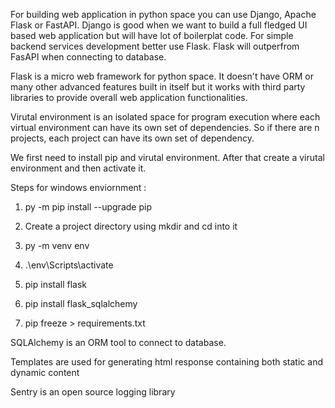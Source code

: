 For building web application in python space you can use Django, Apache Flask or FastAPI. Django is good when we want to build a full fledged UI based web application but will have lot of boilerplat code. For simple backend services development better use Flask. Flask will outperfrom FasAPI when connecting to database. 

Flask is a micro web framework for python space. It doesn't have ORM or many other advanced features built in itself but it works with third party libraries to provide overall web application functionalities. 

Virutal environment is an isolated space for program execution where each virtual environment can have its own set of dependencies. So if there are n projects, each project can have its own set of dependency. 

We first need to install pip and virutal environment. After that create a virutal environment and then activate it. 

Steps for windows enviornment : 

1. py -m pip install --upgrade pip

2. Create a project directory using mkdir and cd into it

3. py -m venv env

4. .\env\Scripts\activate

5. pip install flask

6. pip install flask_sqlalchemy

7. pip freeze > requirements.txt



SQLAlchemy is an ORM tool to connect to database. 

Templates are used for generating html response containing both static and dynamic content

Sentry is an open source logging library


